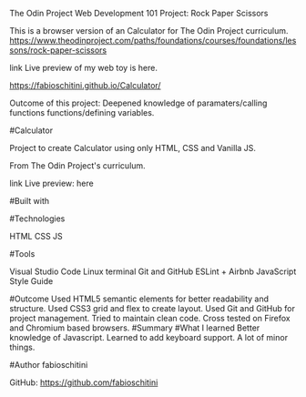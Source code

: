 The Odin Project Web Development 101
Project: Rock Paper Scissors

This is a browser version of an Calculator for The Odin Project curriculum.
https://www.theodinproject.com/paths/foundations/courses/foundations/lessons/rock-paper-scissors

link Live preview of my web toy is here.

https://fabioschitini.github.io/Calculator/

Outcome of this project:
Deepened knowledge of paramaters/calling functions functions/defining variables. 

#Calculator

Project to create Calculator using only HTML, CSS and Vanilla JS.

From The Odin Project's curriculum.

link Live preview: here

#Built with

#Technologies

HTML
CSS
JS

#Tools

Visual Studio Code
Linux terminal
Git and GitHub
ESLint + Airbnb JavaScript Style Guide

#Outcome
Used HTML5 semantic elements for better readability and structure.
Used CSS3 grid and flex to create layout.
Used Git and GitHub for project management.
Tried to maintain clean code.
Cross tested on Firefox and Chromium based browsers.
#Summary
#What I learned
Better knowledge of Javascript.
Learned to add keyboard support.
A lot of minor things.

#Author
fabioschitini

GitHub: https://github.com/fabioschitini







